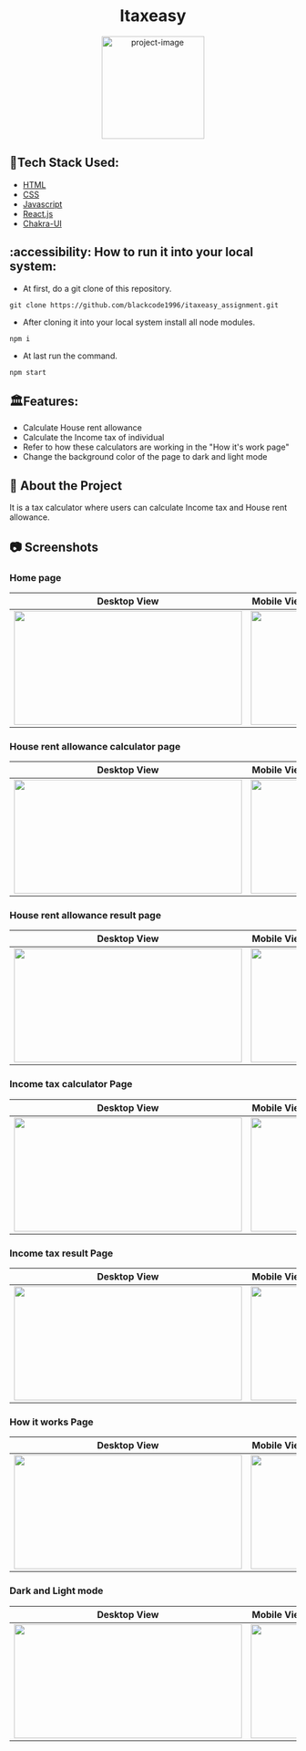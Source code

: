 <h1 align="center" id="title">Itaxeasy</h1>

<p align="center"><img src="https://itaxeasy.com/logo.svg" alt="project-image" width="180" height="180/"></p>

## :space_invader:Tech Stack Used:

  <ul>
    <li><a href="https://#/">HTML</a></li>
    <li><a href="https://#/">CSS</a></li>
    <li><a href="https://#/">Javascript</a></li>
    <li><a href="https://reactjs.org/">React.js</a></li>
    <li><a href="https://chakra-ui.com/">Chakra-UI</a></li>
  </ul>

## :accessibility: How to run it into your local system:

- At first, do a git clone of this repository.
```
git clone https://github.com/blackcode1996/itaxeasy_assignment.git
```
- After cloning it into your local system install all node modules.
```
npm i
```
- At last run the command.
```
npm start
```

## 🏛️Features:

- Calculate House rent allowance
- Calculate the Income tax of individual
- Refer to how these calculators are working in the "How it's work page"
- Change the background color of the page to dark and light mode

## :star2: About the Project

 It is a tax calculator where users can calculate Income tax and House rent allowance.

## :camera: Screenshots


### Home page
| Desktop View | Mobile View |
| ------ | ------ |
| <img width="400" height="200" src="https://github.com/blackcode1996/itaxeasy_assignment/assets/110044436/83bc50e4-e8fc-46b0-8deb-924d54188b53"  /> | <img align="center"  width="100" height="200" src="https://github.com/blackcode1996/itaxeasy_assignment/assets/110044436/08caf7f6-c972-4fbd-a618-f7967944641f"> |

### House rent allowance calculator page 
| Desktop View | Mobile View |
| ------ | ------ |
| <img width="400" height="200" src="https://github.com/blackcode1996/itaxeasy_assignment/assets/110044436/9eba495a-df82-45d9-970e-e0bf9b285284"  /> | <img align="center"  width="100" height="200" src="https://github.com/blackcode1996/Tracknerd_Assigment/assets/110044436/e87f3ba1-ace8-46ef-9ed5-e01aaf513302"> |

### House rent allowance result page 
| Desktop View | Mobile View |
| ------ | ------ |
| <img width="400" height="200" src="https://github.com/blackcode1996/itaxeasy_assignment/assets/110044436/fe51181a-fbf5-49b8-a1f7-4d3e9bb24242"  /> | <img align="center"  width="100" height="200" src="https://github.com/blackcode1996/itaxeasy_assignment/assets/110044436/565a3a2e-863a-4897-b309-4b5c1fb7530e"> |

### Income tax calculator Page 
| Desktop View | Mobile View |
| ------ | ------ |
| <img width="400" height="200" src="https://github.com/blackcode1996/itaxeasy_assignment/assets/110044436/aeb2781f-4d44-4966-bc28-0df7257bb6d3"  /> | <img align="center"  width="100" height="200" src="https://github.com/blackcode1996/itaxeasy_assignment/assets/110044436/565a3a2e-863a-4897-b309-4b5c1fb7530e"> |

### Income tax result Page 
| Desktop View | Mobile View |
| ------ | ------ |
| <img width="400" height="200" src="https://github.com/blackcode1996/itaxeasy_assignment/assets/110044436/0ec1ff47-7922-4a14-8749-d724e1e94ad4"  /> | <img align="center"  width="100" height="200" src="https://github.com/blackcode1996/itaxeasy_assignment/assets/110044436/a809e3e7-27e2-4cad-bdd3-8b2f9d362b9d"> |

### How it works Page 
| Desktop View | Mobile View |
| ------ | ------ |
| <img width="400" height="200" src="https://github.com/blackcode1996/itaxeasy_assignment/assets/110044436/80713514-66d7-4b3a-9090-1b5635959353"  /> | <img align="center"  width="100" height="200" src="https://github.com/blackcode1996/itaxeasy_assignment/assets/110044436/4b875ed3-7013-482a-a617-bf849c65d975"> |

### Dark and Light mode
| Desktop View | Mobile View |
| ------ | ------ |
| <img width="400" height="200" src="https://github.com/blackcode1996/itaxeasy_assignment/assets/110044436/84fefedb-7eae-4cf7-a2f0-5d71ce48febf"  /> | <img align="center"  width="100" height="200" src="https://github.com/blackcode1996/itaxeasy_assignment/assets/110044436/1baed320-5c0a-4698-9f7a-55f4a51fd5d9"> |




